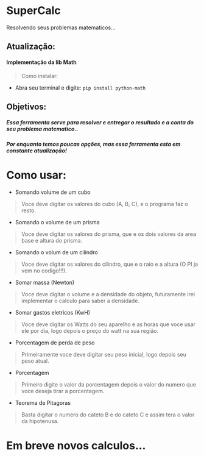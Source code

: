 # SuperCalc
Resolvendo seus problemas matematicos...
## Atualização:
#### Implementação da lib Math
> Como instalar:
* Abra seu terminal e digite: 
`pip install python-math`

## Objetivos:
##### Essa ferramenta serve para resolver e entregar o resultado  e a conta do seu problema matematico..
##### Por enquanto  temos poucas opções, mas essa ferramenta esta em constante atualização!

# Como usar:


* Somando volume de um cubo
> Voce deve digitar os valores do cubo (A, B, C), e o programa faz o resto.

* Somando o volume de um prisma
> Voce  deve digitar os  valores do prisma, que e os dois valores da area base e altura do prisma.

* Somando o volum de um cilindro
>  Voce deve digitar os valores do cilindro, que e o raio e a altura (O PI ja vem no codigo!!!).

* Somar massa (Newton)
> Voce deve digitar o volume e a densidade do objeto, futuramente irei implementar o calculo para saber a densidade.

* Somar gastos eletricos  (KwH)
> Voce  deve digitar os Watts do seu aparelho e as horas que voce usar ele por dia, logo depois o preço do watt na sua região.

* Porcentagem de perda de peso
>  Primeiramente voce deve digitar seu peso inicial, logo depois seu peso atual.

* Porcentagem
> Primeiro digite o  valor da porcentagem depois o valor do numero que voce deseja tirar a porcentagem.

* Teorema de Pitagoras
> Basta digitar o numero do cateto B e do cateto C e assim tera o valor da hipotenusa.

#  Em breve novos calculos...
